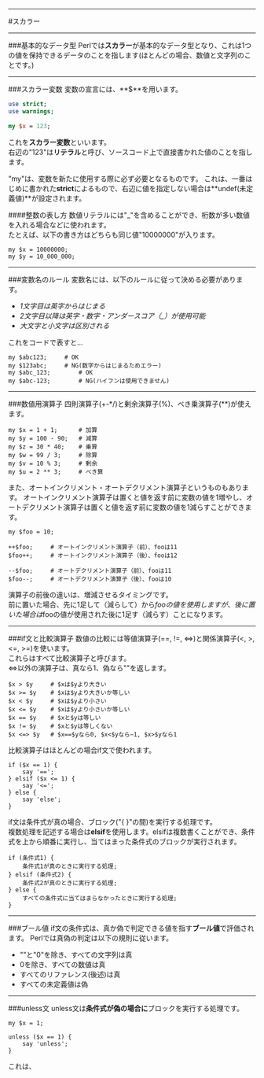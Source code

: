 
---
#スカラー

---
###基本的なデータ型
Perlでは**スカラー**が基本的なデータ型となり、これは1つの値を保持できるデータのことを指します(ほとんどの場合、数値と文字列のことです。)  

---
###スカラー変数
変数の宣言には、**$**を用います。

```Perl
use strict;
use warnings;
  
my $x = 123;
```

これを**スカラー変数**といいます。  
右辺の"123"は**リテラル**と呼び、ソースコード上で直接書かれた値のことを指します。  

"my"は、変数を新たに使用する際に必ず必要となるものです。
これは、一番はじめに書かれた**strict**によるもので、右辺に値を指定しない場合は**undef(未定義値)**が設定されます。

####整数の表し方
数値リテラルには"_"を含めることができ、桁数が多い数値を入れる場合などに使われます。  
たとえば、以下の書き方はどちらも同じ値"10000000"が入ります。

	my $x = 10000000;
	my $y = 10_000_000;

---
###変数名のルール
変数名には、以下のルールに従って決める必要があります。  

* *1文字目は英字からはじまる*
* *2文字目以降は英字・数字・アンダースコア（_）が使用可能*
* *大文字と小文字は区別される*

これをコードで表すと…

	my $abc123;		# OK
	my $123abc;		# NG(数字からはじまるためエラー)
	my $abc_123;		# OK
	my $abc-123;		# NG(ハイフンは使用できません)


---
###数値用演算子
四則演算子(+-*/)と剰余演算子(%)、べき乗演算子(**)が使えます。

	my $x = 1 + 1;		# 加算
	my $y = 100 - 90;	# 減算
	my $z = 30 * 40;	# 乗算
	my $w = 99 / 3;		# 除算
	my $v = 10 % 3;		# 剰余
	my $u = 2 ** 3;		# べき算

また、オートインクリメント・オートデクリメント演算子というものもあります。
オートインクリメント演算子は置くと値を返す前に変数の値を1増やし、オートデクリメント演算子は置くと値を返す前に変数の値を1減らすことができます。

	my $foo = 10;

	++$foo;		# オートインクリメント演算子（前）、fooは11
	$foo++;		# オートインクリメント演算子（後）、fooは12

	--$foo;		# オートデクリメント演算子（前）、fooは11
	$foo--;		# オートデクリメント演算子（後）、fooは10

演算子の前後の違いは、増減させるタイミングです。  
前に置いた場合、先に1足して（減らして）から$fooの値を使用しますが、後に置いた場合は$fooの値が使用された後に1足す（減らす）ことになります。

---
###if文と比較演算子
数値の比較には等値演算子(==, !=, <=>)と関係演算子(<, >, <=, >=)を使います。  
これらはすべて比較演算子と呼びます。  
<=>以外の演算子は、真なら1、偽なら""を返します。

	$x > $y		# $xは$yより大きい
	$x >= $y	# $xは$yより大きいか等しい
	$x < $y		# $xは$yより小さい
	$x <= $y	# $xは$yより小さいか等しい
	$x == $y	# $xと$yは等しい
	$x != $y	# $xと$yは等しくない
	$x <=> $y	# $x==$yなら0, $x<$yなら−1, $x>$yなら1

比較演算子はほとんどの場合if文で使われます。

	if ($x == 1) {
		say '==';
	} elsif ($x <= 1) {
		say '<=';
	} else {
		say 'else';
	}
if文は条件式が真の場合、ブロック("{ }"の間)を実行する処理です。  
複数処理を記述する場合は**elsif**を使用します。elsifは複数書くことができ、条件式を上から順番に実行し、当てはまった条件式のブロックが実行されます。

	if (条件式1) {
		条件式1が真のときに実行する処理;
	} elsif (条件式2) {
		条件式2が真のときに実行する処理;
	} else {
		すべての条件式に当てはまらなかったときに実行する処理;
	}

---
###ブール値
if文の条件式は、真か偽で判定できる値を指す**ブール値**で評価されます。
Perlでは真偽の判定は以下の規則に従います。

* ""と"0"を除き、すべての文字列は真
* 0を除き、すべての数値は真
* すべてのリファレンス(後述)は真
* すべての未定義値は偽

---
###unless文
unless文は**条件式が偽の場合に**ブロックを実行する処理です。

	my $x = 1;
	
	unless ($x == 1) {
		say 'unless';
	}
これは、